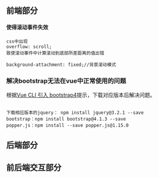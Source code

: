 ## 前端部分

####  使得滚动事件失效

```
css中出现
overflow: scroll;
致使滚动事件中计算滚动到底部所差距离的值出错
```

 ```
 background-attachment: fixed;//背景滚动模式
 ```

### 解决bootstrap无法在vue中正常使用的问题

根据[Vue CLI 引入 bootstrap4](https://laravelcode.cn/posts/37/vue-cli-was-introduced-to-bootstrap4)提示，下载对应版本后解决问题。

```

下载相应版本的jquery： npm install jquery@3.2.1 --save
bootstrap：npm install bootstrap@4.1.3 --save
popper.js：npm install --save popper.js@1.15.0

```





## 后端部分

## 前后端交互部分